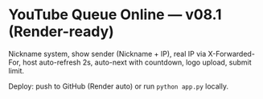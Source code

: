 # YouTube Queue Online — v08.1 (Render-ready)
Nickname system, show sender (Nickname + IP), real IP via X-Forwarded-For, host auto-refresh 2s, auto-next with countdown, logo upload, submit limit.

Deploy: push to GitHub (Render auto) or run `python app.py` locally.
